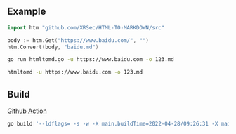 ## Example

```go
import htm "github.com/XRSec/HTML-TO-MARKDOWN/src"

body := htm.Get("https://www.baidu.com/", "")
htm.Convert(body, "baidu.md")
```

```bash
go run htmltomd.go -u https://www.baidu.com -o 123.md
```

```bash
htmltomd -u https://www.baidu.com -o 123.md
```

## Build

[Github Action](.github/workflows/Go%20Build.yml#L35)

```bash
go build '--ldflags= -s -w -X main.buildTime=2022-04-28/09:26:31 -X main.versionData=0.0.1 -X main.commitId=e5f941ddac24e5177650f6038f38d5935be90921 -X main.author=XRSec'
```

